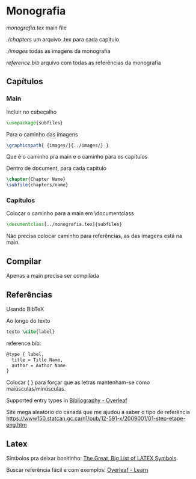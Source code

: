 # Monografia 

*monografia.tex* main file

*./chapters* um arquivo .tex para cada capitulo

*./images* todas as imagens da monografia

*reference.bib* arquivo com todas as referências da monografia

## Capítulos

### Main
Incluir no cabeçalho
  ``` latex
\usepackage{subfiles}
  ```

Para o caminho das imagens
  ``` latex
\graphicspath{ {images/}{../images/} }
  ```
Que é o caminho pra main e o caminho para os capítulos

Dentro de document, para cada capitulo
  ``` latex
\chapter{Chapter Name}
\subfile{chapters/name}
  ```

### Capítulos
Colocar o caminho para a main em \documentclass
  ``` latex
\documentclass[../monografia.tex]{subfiles}
  ```
Não precisa colocar caminho para referências, as das imagens está na main. 

## Compilar

Apenas a main precisa ser compilada

## Referências

Usando BibTeX

Ao longo do texto
```latex
texto \cite{label}
```

reference.bib:
```latex
@type { label, 
  title = Title Name,
  author = Author Name
}
```
Colocar { } para forçar que as letras mantenham-se como maiúsculas/minúsculas. 

Supported entry types in [Bibliography - Overleaf](https://www.overleaf.com/learn/latex/Bibliography_management_in_LaTeX)

Site mega aleatório do canadá que me ajudou a saber o tipo de referência https://www150.statcan.gc.ca/n1/pub/12-591-x/2009001/01-step-etape-eng.htm

## Latex

Símbolos pra deixar bonitinho: [The Great, Big List of LATEX Symbols](https://www.rpi.edu/dept/arc/training/latex/LaTeX_symbols.pdf)

Buscar referência fácil e com exemplos: [Overleaf - Learn](https://www.overleaf.com/learn)